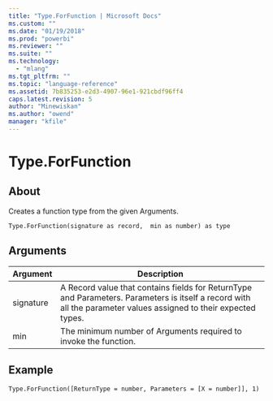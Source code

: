 ```yaml
---
title: "Type.ForFunction | Microsoft Docs"
ms.custom: ""
ms.date: "01/19/2018"
ms.prod: "powerbi"
ms.reviewer: ""
ms.suite: ""
ms.technology: 
  - "mlang"
ms.tgt_pltfrm: ""
ms.topic: "language-reference"
ms.assetid: 7b835253-e2d3-4907-96e1-921cbdf96ff4
caps.latest.revision: 5
author: "Minewiskan"
ms.author: "owend"
manager: "kfile"
---
```

# Type.ForFunction

  
## About  
Creates a function type from the given Arguments.  
  
```  
Type.ForFunction(signature as record,  min as number) as type  
```  
  
## Arguments  
  
|Argument|Description|  
|------------|---------------|  
|signature|A Record value that contains fields for ReturnType and Parameters. Parameters is itself a record with all the parameter values assigned to their expected types.|  
|min|The minimum number of Arguments required to invoke the function.|  
  
## Example  
  
```  
Type.ForFunction([ReturnType = number, Parameters = [X = number]], 1)  
```  
